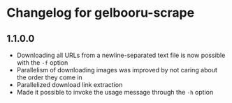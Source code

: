 # Changelog for gelbooru-scrape

## 1.1.0.0
 - Downloading all URLs from a newline-separated text file is now possible with the `-f` option
 - Parallelism of downloading images was improved by not caring about the order they come in
 - Parallelized download link extraction
 - Made it possible to invoke the usage message through the `-h` option
